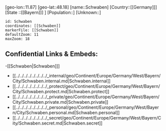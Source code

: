 ﻿---
location: [48.18,11.87]
mapzoom: [7,12] 
mapmarker: city 
type: City
tags:
- geo/City


SpocWebEntityId: 34085
isDeleted: false
confidential: public

---
[geo-lon::11.87]
[geo-lat::48.18]
[name::Schwaben]
[Country::[[Germany]]]
[State ::[[Bayern]]] ]
[Population::]
[Unknown::]


```leaflet
id: Schwaben
coordinates: [[Schwaben]]
markerFile: [[Schwaben]]
defaultZoom: 11 
maxZoom: 18
```


## Confidential Links & Embeds: 
-[[Schwaben|Schwaben]]] 
- [[../../../../../../../../_internal/geo/Continent/Europe/Germany/West/Bayern/City/Schwaben.internal.md|Schwaben.internal]] 
- [[../../../../../../../../_protect/geo/Continent/Europe/Germany/West/Bayern/City/Schwaben.protect.md|Schwaben.protect]] 
- [[../../../../../../../../_private/geo/Continent/Europe/Germany/West/Bayern/City/Schwaben.private.md|Schwaben.private]] 
- [[../../../../../../../../_personal/geo/Continent/Europe/Germany/West/Bayern/City/Schwaben.personal.md|Schwaben.personal]] 
- [[../../../../../../../../_secret/geo/Continent/Europe/Germany/West/Bayern/City/Schwaben.secret.md|Schwaben.secret]] 
